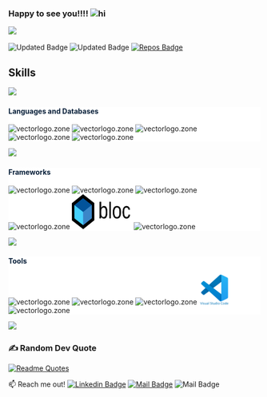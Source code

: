 ### Happy to see you!!!! <img src="https://user-images.githubusercontent.com/1303154/88677602-1635ba80-d120-11ea-84d8-d263ba5fc3c0.gif" width="28px" height="28px" alt="hi">

<a href="https://elangosubramani.github.io"><img src="finalgifel.gif"></a>

<!-- 
<img src="elgif.gif"> -->

<!-- retro visitor counter -->

<!-- <p align="center"> 
  <img src="https://profile-counter.glitch.me/ElangoSubramani/count.svg"/>
</p> -->

<!-- ![Updated Badge](https://badges.pufler.dev/updated/ElangoSubramani/git-badges)&nbsp;&nbsp; -->

![Updated Badge](https://komarev.com/ghpvc/?username=ElangoSubramani&label=Profile%20views&color=0e75b6&style=flat) ![Updated Badge](https://badges.pufler.dev/commits/yearly/ElangoSubramani)  [![Repos Badge](https://badges.pufler.dev/repos/ElangoSubramani)](https://badges.pufler.dev)




 <section id="skills" class="services">
    <div class="container">
      <div class="section-title">
        <h2>Skills</h2>
      </div>
      <div class="row">
      <img src="https://user-images.githubusercontent.com/73097560/115834477-dbab4500-a447-11eb-908a-139a6edaec5c.gif">
        <div class="col-lg-12" data-aos="fade-up">
          <div class="col-md-12 mt-4 mt-md-0 icon-box" data-aos="fade-up" data-aos-delay="100" style="background:#fff">
            <h4 style="text-align:left;color:#09203a">Languages and Databases</h4>
                <p style="text-align:left;">
                  <img src="https://www.vectorlogo.zone/logos/python/python-horizontal.svg" alt="vectorlogo.zone" height="50" width="150">
                  <img src="https://www.vectorlogo.zone/logos/java/java-horizontal.svg" alt="vectorlogo.zone" height="50" width="120">
                  <img src="https://www.vectorlogo.zone/logos/flutterio/flutterio-ar21.svg" alt="vectorlogo.zone" height="60" width="130">
                  <img src="https://www.vectorlogo.zone/logos/mongodb/mongodb-ar21.svg" alt="vectorlogo.zone" height="60" width="130">
                  <img src="https://www.vectorlogo.zone/logos/postgresql/postgresql-horizontal.svg" alt="vectorlogo.zone" height="50" width="190">
                </p>
            </div>
            <img src="https://user-images.githubusercontent.com/73097560/115834477-dbab4500-a447-11eb-908a-139a6edaec5c.gif">
            <div class="col-md-12 mt-4 mt-md-0 icon-box" data-aos="lefade-up" data-aos-delay="100" style="background:#fff">
              <h4 style="text-align:left;color:#09203a">Frameworks</h4>
                <p style="text-align:left;">
                  <img src="https://www.vectorlogo.zone/logos/plot_ly/plot_ly-ar21.svg" alt="vectorlogo.zone">
                  <img src="https://www.vectorlogo.zone/logos/pocoo_flask/pocoo_flask-ar21.svg" alt="vectorlogo.zone">
                  <!-- <img src="https://raw.githubusercontent.com/valohai/ml-logos/master/pandas.svg" alt="vectorlogo.zone"  height="90" width="130"> -->
                  <img src="https://www.vectorlogo.zone/logos/numpy/numpy-ar21.svg" alt="vectorlogo.zone"  height="70" width="130">
                  <img src="https://raw.githubusercontent.com/valohai/ml-logos/master/pandas.svg" alt="vectorlogo.zone"  height="70" width="130">
                  <img src="flutter_bloc_logo_full.png" alt="vectorlogo.zone"height="70" width="120">
                  <img src="https://www.vectorlogo.zone/logos/tensorflow/tensorflow-ar21.svg" alt="vectorlogo.zone">
              </p>
          </div>
          <img src="https://user-images.githubusercontent.com/73097560/115834477-dbab4500-a447-11eb-908a-139a6edaec5c.gif">
          <div class="col-md-12 mt-4 mt-md-0 icon-box" data-aos="lefade-up" data-aos-delay="100" style="background:#fff">
              <h4 style="text-align:left;color:#09203a">Tools</h4>
                <p style="text-align:left;">
                  <img src="https://www.vectorlogo.zone/logos/git-scm/git-scm-ar21.svg" alt="vectorlogo.zone">
                  <img src="https://www.vectorlogo.zone/logos/amazon_aws/amazon_aws-ar21.svg" alt="vectorlogo.zone">
                  <img src="https://www.vectorlogo.zone/logos/canva/canva-ar21.svg" alt="vectorlogo.zone">
                  <!-- <img src="https://raw.githubusercontent.com/devicons/devicon/master/icons/anaconda/anaconda-original-wordmark.svg" alt="vectorlogo.zone" height="100" width="140"> -->
                  <!-- <img src="https://www.vectorlogo.zone/logos/github/github-tile.svg" alt="vectorlogo.zone" height="50" width="40"> -->
                  <img src="https://raw.githubusercontent.com/devicons/devicon/master/icons/vscode/vscode-original-wordmark.svg" alt="vectorlogo.zone" height="60" width="60">        
                  <img src="https://www.vectorlogo.zone/logos/jupyter/jupyter-ar21.svg" alt="vectorlogo.zone">
              </p>
          </div>
          <!-- <img src="https://user-images.githubusercontent.com/73097560/115834477-dbab4500-a447-11eb-908a-139a6edaec5c.gif"> -->
        </div>
      </div>
    </div>
  </section>







<img src="https://user-images.githubusercontent.com/73097560/115834477-dbab4500-a447-11eb-908a-139a6edaec5c.gif">


### ✍️ Random Dev Quote
[![Readme Quotes](https://quotes-github-readme.vercel.app/api?type=horizontal)]()
<br>
<!-- <img src="https://user-images.githubusercontent.com/73097560/115834477-dbab4500-a447-11eb-908a-139a6edaec5c.gif"> -->



:mailbox: Reach me out!
  [![Linkedin Badge](https://img.shields.io/badge/-ELANGO_S-0e76a8?style=flat&labelColor=0e76a8&logo=linkedin&logoColor=white)](https://www.linkedin.com/in/elangosubramani/) [![Mail Badge](https://img.shields.io/badge/-elangoraj651@gmail.com-c0392b?style=flat&labelColor=c0392b&logo=gmail&logoColor=white)](mailto:elangoraj651@gmail.com) ![Mail Badge](https://img.shields.io/badge/-+91_9788371912-0e76a8?style=flat&labelColor=0e76a8&logo=telegram&logoColor=white)




<!-- https://badges.pufler.dev/commits/monthly/ElangoSubramani -->



